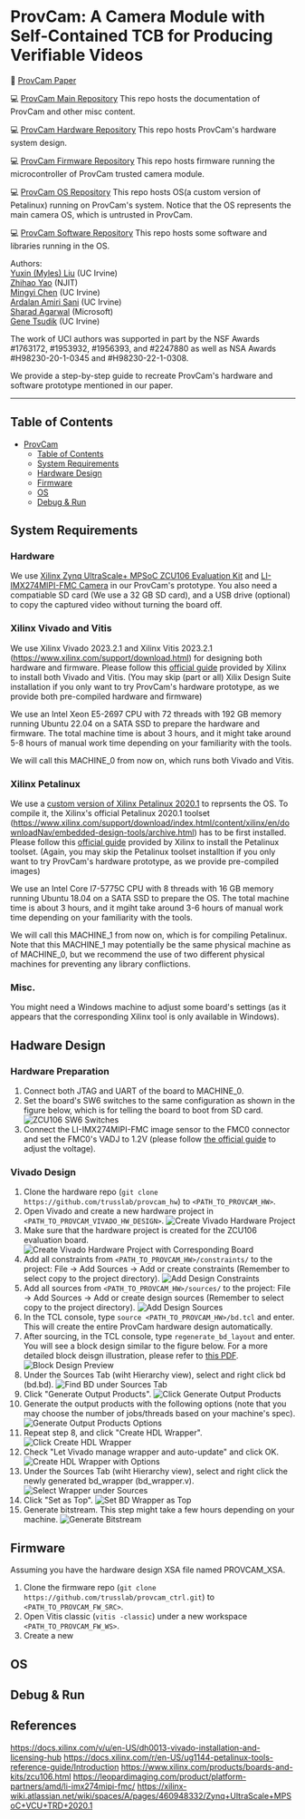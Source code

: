 # ProvCam: A Camera Module with Self-Contained TCB for Producing Verifiable Videos

:paperclip: [ProvCam Paper](https://doi.org/10.1145/3636534.3649383) 

:computer: [ProvCam Main Repository](https://github.com/trusslab/provcam)
This repo hosts the documentation of ProvCam and other misc content. 

:computer: [ProvCam Hardware Repository](https://github.com/trusslab/provcam_hw)
This repo hosts ProvCam's hardware system design.

:computer: [ProvCam Firmware Repository](https://github.com/trusslab/provcam_ctrl)
This repo hosts firmware running the microcontroller of ProvCam trusted camera module.

:computer: [ProvCam OS Repository](https://github.com/trusslab/provcam_linux)
This repo hosts OS(a custom version of Petalinux) running on ProvCam's system. 
Notice that the OS represents the main camera OS, which is untrusted in ProvCam. 

:computer: [ProvCam Software Repository](https://github.com/trusslab/provcam_libs/tree/main)
This repo hosts some software and libraries running in the OS.

Authors: \
[Yuxin (Myles) Liu](https://lab.donkeyandperi.net/~yuxinliu/) (UC Irvine)\
[Zhihao Yao](https://web.njit.edu/~zy8/) (NJIT)\
[Mingyi Chen](https://imcmy.me/) (UC Irvine)\
[Ardalan Amiri Sani](https://ics.uci.edu/~ardalan/) (UC Irvine)\
[Sharad Agarwal](https://sharadagarwal.net/) (Microsoft)\
[Gene Tsudik](https://ics.uci.edu/~gts/) (UC Irvine)

The work of UCI authors was supported in part by the NSF Awards #1763172, #1953932, #1956393, and #2247880 as well as NSA Awards #H98230-20-1-0345 and #H98230-22-1-0308.

We provide a step-by-step guide to recreate ProvCam's hardware and software prototype mentioned in our paper. 

---

## Table of Contents

- [ProvCam](#provcam-a-camera-module-with-self-contained-tcb-for-producing-verifiable-videos)
    - [Table of Contents](#table-of-contents)
    - [System Requirements](#system-requirements)
    - [Hardware Design](#hadware-design)
    - [Firmware](#firmware)
    - [OS](#os)
    - [Debug & Run](#debug--run)

## System Requirements

### Hardware
We use [Xilinx Zynq UltraScale+ MPSoC ZCU106 Evaluation Kit](https://www.xilinx.com/products/boards-and-kits/zcu106.html) and [LI-IMX274MIPI-FMC Camera](https://leopardimaging.com/product/platform-partners/amd/li-imx274mipi-fmc/) in our ProvCam's prototype.
You also need a compatiable SD card (We use a 32 GB SD card), and a USB drive (optional) to copy the captured video without turning the board off. 

### Xilinx Vivado and Vitis
We use Xilinx Vivado 2023.2.1 and Xilinx Vitis 2023.2.1 (https://www.xilinx.com/support/download.html) for designing both hardware and firmware.
Please follow this [official guide](https://www.xilinx.com/support/download.html) provided by Xilinx to install both Vivado and Vitis. 
(You may skip (part or all) Xilix Design Suite installation if you only want to try ProvCam's hardware prototype, as we provide both pre-compiled hardware and firmware)

We use an Intel Xeon E5-2697 CPU with 72 threads with 192 GB memory running Ubuntu 22.04 on a SATA SSD to prepare the hardware and firmware. 
The total machine time is about 3 hours, and it might take around 5-8 hours of manual work time depending on your familiarity with the tools. 

We will call this MACHINE_0 from now on, which runs both Vivado and Vitis.

### Xilinx Petalinux
We use a [custom version of Xilinx Petalinux 2020.1](https://github.com/trusslab/provcam_linux) to reprsents the OS. 
To compile it, the Xilinx's official Petalinux 2020.1 toolset (https://www.xilinx.com/support/download/index.html/content/xilinx/en/downloadNav/embedded-design-tools/archive.html) has to be first installed. 
Please follow this [official guide](https://docs.xilinx.com/v/u/2020.1-English/ug1144-petalinux-tools-reference-guide) provided by Xilinx to install the Petalinux toolset. 
(Again, you may skip the Petalinux toolset installtion if you only want to try ProvCam's hardware prototype, as we provide pre-compiled images)

We use an Intel Core I7-5775C CPU with 8 threads with 16 GB memory running Ubuntu 18.04 on a SATA SSD to prepare the OS.
The total machine time is about 3 hours, and it mgiht take around 3-6 hours of manual work time depending on your familiarity with the tools.

We will call this MACHINE_1 from now on, which is for compiling Petalinux. 
Note that this MACHINE_1 may potentially be the same physical machine as of MACHINE_0, but we recommend the use of two different physical machines for preventing any library conflictions.

### Misc.
You might need a Windows machine to adjust some board's settings (as it appears that the corresponding Xilinx tool is only available in Windows).

## Hadware Design

### Hardware Preparation
1. Connect both JTAG and UART of the board to MACHINE_0.
2. Set the board's SW6 switches to the same configuration as shown in the figure below, which is for telling the board to boot from SD card.
![ZCU106 SW6 Switches](docs/img/sw6_switches.png)
3. Connect the LI-IMX274MIPI-FMC image sensor to the FMC0 connector and set the FMC0's VADJ to 1.2V (please follow [the official guide](https://support.xilinx.com/s/article/67308?language=en_US) to adjust the voltage).

### Vivado Design
1. Clone the hardware repo (`git clone https://github.com/trusslab/provcam_hw`) to `<PATH_TO_PROVCAM_HW>`. 
2. Open Vivado and create a new hardware project in `<PATH_TO_PROVCAM_VIVADO_HW_DESIGN>`.
![Create Vivado Hardware Project](docs/img/create_vivado_hw_project.png)
3. Make sure that the hardware project is created for the ZCU106 evaluation board. 
![Create Vivado Hardware Project with Corresponding Board](docs/img/create_vivado_hw_project_final.png)
4. Add all constraints from `<PATH_TO_PROVCAM_HW>/constraints/` to the project: File -> Add Sources -> Add or create constraints (Remember to select copy to the project directory).
![Add Design Constraints](docs/img/add_constraints.png)
5. Add all sources from `<PATH_TO_PROVCAM_HW>/sources/` to the project: File -> Add Sources -> Add or create design sources (Remember to select copy to the project directory).
![Add Design Sources](docs/img/add_design_sources.png)
6. In the TCL console, type `source <PATH_TO_PROVCAM_HW>/bd.tcl` and enter. This will create the entire ProvCam hardware design automatically.
7. After sourcing, in the TCL console, type `regenerate_bd_layout` and enter. You will see a block design similar to the figure below. For a more detailed block deisgn illustration, please refer to [this PDF](docs/pdf/bd.pdf). 
![Block Design Preview](docs/img/block_design_preview.png)
8. Under the Sources Tab (wiht Hierarchy view), select and right click bd (bd.bd).
![Find BD under Sources Tab](docs/img/source_find_bd.png)
9. Click "Generate Output Products".
![Click Generate Output Products](docs/img/source_bd_generate_output.png)
10. Generate the output products with the following options (note that you may choose the number of jobs/threads based on your machine's spec).
![Generate Output Products Options](docs/img/source_bd_generate_output_options.png)
11. Repeat step 8, and click "Create HDL Wrapper".
![Click Create HDL Wrapper](docs/img/source_bd_create_hdl_wrapper.png)
12. Check "Let Vivado manage wrapper and auto-update" and click OK.
![Create HDL Wrapper with Options](docs/img/create_hdl_wrapper_options.png)
13. Under the Sources Tab (wiht Hierarchy view), select and right click the newly generated bd_wrapper (bd_wrapper.v).
![Select Wrapper under Sources](docs/img/sources_bd_wrapper_select.png)
14. Click "Set as Top".
![Set BD Wrapper as Top](docs/img/bd_wrapper_set_as_top.png)
15. Generate bitstream. This step might take a few hours depending on your machine. 
![Generate Bitstream](docs/img/click_generate_bitstream.png)

## Firmware
Assuming you have the hardware design XSA file named PROVCAM_XSA. 

1. Clone the firmware repo (`git clone https://github.com/trusslab/provcam_ctrl.git`) to `<PATH_TO_PROVCAM_FW_SRC>`.
2. Open Vitis classic (`vitis -classic`) under a new workspace `<PATH_TO_PROVCAM_FW_WS>`. 
3. Create a new 

## OS

## Debug & Run

## References

https://docs.xilinx.com/v/u/en-US/dh0013-vivado-installation-and-licensing-hub
https://docs.xilinx.com/r/en-US/ug1144-petalinux-tools-reference-guide/Introduction
https://www.xilinx.com/products/boards-and-kits/zcu106.html
https://leopardimaging.com/product/platform-partners/amd/li-imx274mipi-fmc/
https://xilinx-wiki.atlassian.net/wiki/spaces/A/pages/460948332/Zynq+UltraScale+MPSoC+VCU+TRD+2020.1

